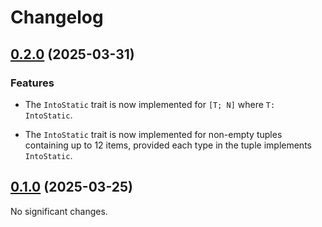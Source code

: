 # Changelog

<!-- changelogging: start -->

## [0.2.0](https://github.com/nekitdev/into-static/tree/v0.2.0) (2025-03-31)

### Features

- The `IntoStatic` trait is now implemented for `[T; N]` where `T: IntoStatic`.

- The `IntoStatic` trait is now implemented for non-empty tuples containing up to 12 items,
  provided each type in the tuple implements `IntoStatic`.

## [0.1.0](https://github.com/nekitdev/into-static/tree/v0.1.0) (2025-03-25)

No significant changes.
